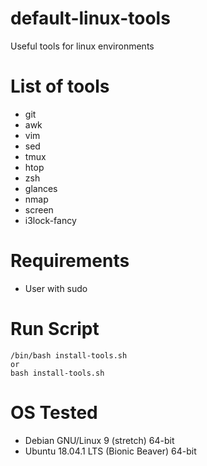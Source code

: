# default-linux-tools
Useful tools for linux environments

# List of tools
- git
- awk
- vim 
- sed
- tmux 
- htop 
- zsh 
- glances 
- nmap 
- screen 
- i3lock-fancy

# Requirements
- User with sudo

# Run Script
```
/bin/bash install-tools.sh
or 
bash install-tools.sh
 ```

# OS Tested
- Debian GNU/Linux 9 (stretch) 64-bit
- Ubuntu 18.04.1 LTS (Bionic Beaver) 64-bit
